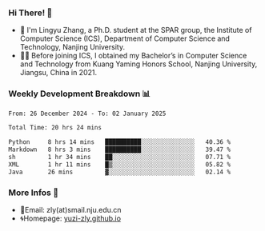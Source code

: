 ### Hi There! 👋 
- 🐳 I'm Lingyu Zhang, a Ph.D. student at the SPAR group, the Institute of Computer Science (ICS), Department of Computer Science and Technology, Nanjing University.
- 🧑‍🎓 Before joining ICS, I obtained my Bachelor’s in Computer Science and Technology from Kuang Yaming Honors School, Nanjing University, Jiangsu, China in 2021.

### Weekly Development Breakdown :bar_chart:

<!--START_SECTION:waka-->

```txt
From: 26 December 2024 - To: 02 January 2025

Total Time: 20 hrs 24 mins

Python     8 hrs 14 mins   ██████████░░░░░░░░░░░░░░░   40.36 %
Markdown   8 hrs 3 mins    ██████████░░░░░░░░░░░░░░░   39.47 %
sh         1 hr 34 mins    ██░░░░░░░░░░░░░░░░░░░░░░░   07.71 %
XML        1 hr 11 mins    █▒░░░░░░░░░░░░░░░░░░░░░░░   05.82 %
Java       26 mins         ▓░░░░░░░░░░░░░░░░░░░░░░░░   02.14 %
```

<!--END_SECTION:waka-->

<!--
### Github Contributions :octocat:

![](https://raw.githubusercontent.com/yuzi-zly/yuzi-zly/output/github-contribution-grid-snake.svg)              
-->

### More Infos 📖

- 📧Email: zly(at)smail.nju.edu.cn
- 🌀Homepage: [yuzi-zly.github.io](https://yuzi-zly.github.io/)
